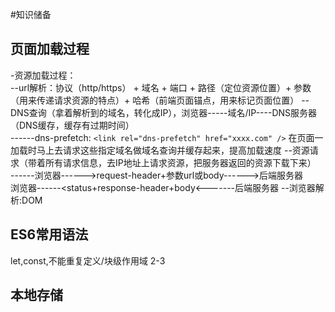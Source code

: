 #知识储备  

## 页面加载过程  
-资源加载过程：   
--url解析：协议（http/https） + 域名 + 端口 + 路径（定位资源位置）+ 参数（用来传递请求资源的特点）+ 哈希（前端页面锚点，用来标记页面位置）
--DNS查询（拿着解析到的域名，转化成IP），浏览器-----域名/IP----DNS服务器（DNS缓存，缓存有过期时间）  
------dns-prefetch: `<link rel="dns-prefetch" href="xxxx.com" />` 在页面一加载时马上去请求这些指定域名做域名查询并缓存起来，提高加载速度
--资源请求（带着所有请求信息，去IP地址上请求资源，把服务器返回的资源下载下来）  
------浏览器------>request-header+参数url或body------>后端服务器  
			浏览器------<status+response-header+body<-------后端服务器
--浏览器解析:DOM


## ES6常用语法   
let,const,不能重复定义/块级作用域
2-3


## 本地存储  
